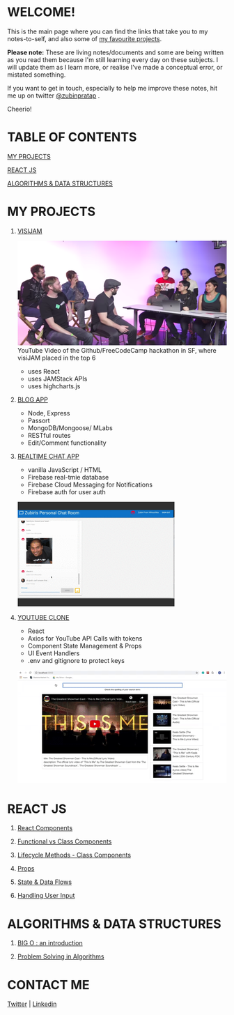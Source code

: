 # WELCOME!

This is the main page where you can find the links that take you to my notes-to-self, and also some of [my favourite projects](#MY-PROJECTS). 

__Please note:__ These are living notes/documents and some are being written as you read them because I'm still learning every day on these subjects.  I will update them as I learn more, or realise I've made a conceptual error, or mistated something.   

 If you want to get in touch, especially to help me improve these notes,  hit me up on twitter [@zubinpratap](https://twitter.com/@zubinpratap) .

Cheerio!

# TABLE OF CONTENTS

[MY PROJECTS](#MY-PROJECTS)

[REACT JS](#REACT-JS)

[ALGORITHMS & DATA STRUCTURES](#ALGORITHMS-&-DATA-STRUCTURES)


# MY PROJECTS
1. [VISIJAM](https://visijam.netlify.com)
    
    [![](assets/yt_visijam.png)](https://www.youtube.com/watch?v=QhybHEs87mk&feature=youtu.be&t=4205) YouTube Video of the Github/FreeCodeCamp hackathon in SF, where visiJAM placed in the top 6    
    * uses React    
    * uses JAMStack APIs    
    * uses highcharts.js

2. [BLOG APP](https://zubinstestblog.herokuapp.com)    
    * Node, Express
    * Passort
    * MongoDB/Mongoose/ MLabs
    * RESTful routes
    * Edit/Comment functionality


3. [REALTIME CHAT APP](https://codelabs-practice.firebaseapp.com/)
    * vanilla JavaScript / HTML
    * Firebase real-tmie database
    * Firebase Cloud Messaging for Notifications
    * Firebase auth for user auth

    ![](assets/chat_app.gif)

4. [YOUTUBE CLONE](https://github.com/zeuslawyer/React-Redux/tree/master/1_react_youtube_clone)
    * React
    * Axios for YouTube API Calls with tokens
    * Component State Management & Props
    * UI Event Handlers 
    * .env and gitignore to protect keys
    
    ![](assets/youtube_clone.gif)

# REACT JS 

1. [React Components](https://paper.dropbox.com/doc/Components--AR91f5I62YWnnbB9DN76EPakAQ-dW0nXQCfHgtABPbiqxhM8)

2. [Functional vs Class Components](https://paper.dropbox.com/doc/Functional-Vs-Class-Components--ASMVwfh5ARGSat3sExK7H_MAAQ-s3EHLbDPlCotbbxKWFGiX)

3. [Lifecycle Methods - Class Components](https://paper.dropbox.com/doc/Lifecycle-Methods--ASOlbcA0gF59rQ9eCeSudZx2AQ-pjza3AaOQCAu6HDjnO61j)

4. [Props](https://paper.dropbox.com/doc/Props--ASDrfyAPyteYbZeWUJTRXNrRAQ-YH76qtsRjouYAddCYwgVO)

5. [State & Data Flows](https://paper.dropbox.com/doc/State-DataFlows-Basics--AR_0n14ML5Cd9LHgFcboQDYGAQ-S1L71shOKe8fvARsxAGwa)

6. [Handling User Input](https://paper.dropbox.com/doc/Handling-user-input--ASMn4Iz6FGE0hNtQlIUKZiDfAQ-OnxtPAV9BjKoNTzW2771q)


# ALGORITHMS & DATA STRUCTURES

1. [BIG O : an introduction](https://paper.dropbox.com/doc/Big-O--AR~_rxvKiAgLQAYYg4YU3CJUAQ-rz9LhJu7eprXYcoPzmuMH)

2. [Problem Solving in Algorithms](https://paper.dropbox.com/doc/Problem-Solving-Approaches-in-Algorithms--AR8Jdh8ouQgoo3oFIuCxK~wEAQ-ulTrTZsDsaCieDJBaWCOj)


# CONTACT ME 

[Twitter](https://twitter.com/zubinpratap) | [Linkedin](https://linkedin.com/in/zubinpratap)
